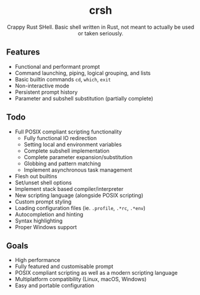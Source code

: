 
# <div align="center">crsh</div>

<div align="center">Crappy Rust SHell. Basic shell written in Rust, not meant to actually be used or taken seriously.</div>

## Features

* Functional and performant prompt
* Command launching, piping, logical grouping, and lists
* Basic builtin commands `cd`, `which`, `exit`
* Non-interactive mode
* Persistent prompt history
* Parameter and subshell substitution (partially complete)

## Todo

* Full POSIX compliant scripting functionality
    * Fully functional IO redirection
    * Setting local and environment variables
    * Complete subshell implementation
    * Complete parameter expansion/substitution
    * Globbing and pattern matching
    * Implement asynchronous task management
* Flesh out builtins
* Set/unset shell options
* Implement stack based compiler/interpreter
* New scripting language (alongside POSIX scripting)
* Custom prompt styling
* Loading configuration files (ie. `.profile`, `.*rc`, `.*env`)
* Autocompletion and hinting
* Syntax highlighting
* Proper Windows support

## Goals

* High performance
* Fully featured and customisable prompt
* POSIX compliant scripting as well as a modern scripting language
* Multiplatform compatibility (Linux, macOS, Windows)
* Easy and portable configuration

